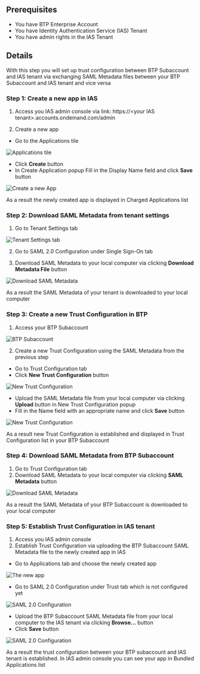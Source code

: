 ## Prerequisites

- You have BTP Enterprise Account
- You have Identity Authentication Service (IAS) Tenant
- You have admin rights in the IAS Tenant

## Details

With this step you will set up trust configuration between BTP Subaccount and IAS tenant via exchanging SAML Metadata files between your BTP Subaccount and IAS tenant and vice versa


### Step 1: Create a new app in IAS

1. Access you IAS admin console via link: https://\<your IAS tenant\>.accounts.ondemand.com/admin

2. Create a new app

- Go to the Applications tile

![Applications tile](./Images/1.2.1.png "Applications tile")

- Click **Create** button
- In Create Application popup Fill in the Display Name field and click **Save** button

![Create a new App](./Images/1.2.2.png "Create a new App")

As a result the newly created app is displayed in Charged Applications list



### Step 2: Download SAML Metadata from tenant settings

1. Go to Tenant Settings tab

![Tenant Settings tab](./Images/2.1.1.png "Tenant Settings tab")

2. Go to SAML 2.0 Configuration under Single Sign-On tab

3. Download SAML Metadata to your local computer via clicking **Download Metadata File** button

![Download SAML Metadata](./Images/2.3.1.png "Download SAML Metadata")

As a result the SAML Metadata of your tenant is downloaded to your local computer


### Step 3: Create a new Trust Configuration in BTP

1. Access your BTP Subaccount

![BTP Subaccount](./Images/3.1.1.png "BTP Subaccount")

2. Create a new Trust Configuration using the SAML Metadata from the previous step

- Go to Trust Configuration tab
- Click **New Trust Configuration** button

![New Trust Configuration](./Images/3.2.1.png "New Trust Configuration")

- Upload the SAML Metadata file from your local computer via clicking **Upload** button in New Trust Configuration popup
- Fill in the Name field with an appropriate name and click **Save** button

![New Trust Configuration](./Images/3.2.2.png "New Trust Configuration")

As a result new Trust Configuration is established and displayed in Trust Configuration list in your BTP Subaccount


### Step 4: Download SAML Metadata from BTP Subaccount

1. Go to Trust Configuration tab
2. Download SAML Metadata to your local computer via clicking **SAML Metadata** button

![Download SAML Metadata](./Images/4.2.1.png "Download SAML Metadata")

As a result the SAML Metadata of your BTP Subaccount is downloaded to your local computer


### Step 5: Establish Trust Configuration in IAS tenant

1. Access you IAS admin console
2. Establish Trust Configuration via uploading the BTP Subaccount SAML Metadata file to the newly created app in IAS

- Go to Applications tab and choose the newly created app

![The new app](./Images/5.2.1.png "The new app")

- Go to SAML 2.0 Configuration under Trust tab which is not configured yet

![SAML 2.0 Configuration](./Images/5.2.2.png "SAML 2.0 Configuration")

- Upload the BTP Subaccount SAML Metadata file from your local computer to the IAS tenant via clicking **Browse...** button
- Click **Save** button

![SAML 2.0 Configuration](./Images/5.2.3.png "SAML 2.0 Configuration")

As a result the trust configuration between your BTP subaccount and IAS tenant is established. In IAS admin console you can see your app in Bundled Applications list